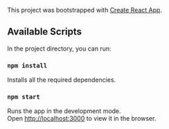 This project was bootstrapped with [Create React App](https://github.com/facebook/create-react-app).

## Available Scripts

In the project directory, you can run:

### `npm install`
Installs all the required dependencies.

### `npm start`

Runs the app in the development mode.<br />
Open [http://localhost:3000](http://localhost:3000) to view it in the browser.

